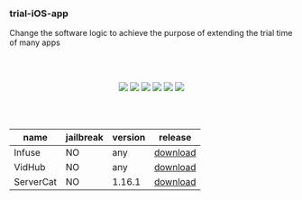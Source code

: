 <div>
<h3>trial-iOS-app</h3>
<p>Change the software logic to achieve the purpose of extending the trial time of many apps</p>
</div>

<br/>
<br/>

<div align="center">

![](https://img.shields.io/github/downloads/TrialAppleApp/trial-iOS-app/total)
![](https://img.shields.io/github/release-pre/TrialAppleApp/trial-iOS-app.svg?style=flat)
![](https://img.shields.io/badge/platform-iOS-blue.svg?style=flat)
![](https://img.shields.io/github/license/TrialAppleApp/trial-iOS-app)
![](https://img.shields.io/github/stars/TrialAppleApp/trial-iOS-app)
![](https://img.shields.io/github/forks/TrialAppleApp/trial-iOS-app)

<br/>
<br/>

| name      | jailbreak | version | release |
| --------- | --------- | ------- | ------- |
| Infuse    | NO        | any     | [download](https://github.com/TrialAppleApp/trial-iOS-app/releases/tag/infuse) |
| VidHub    | NO        | any     | [download](https://github.com/TrialAppleApp/trial-iOS-app/releases/tag/VidHub) |
| ServerCat | NO        | 1.16.1      | [download](https://github.com/TrialAppleApp/trial-iOS-app/releases/tag/ServerCat) |
